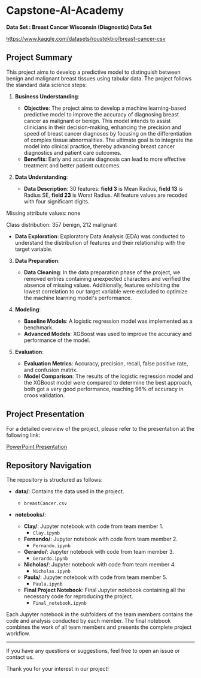 # Capstone-AI-Academy

**Data Set : Breast Cancer Wisconsin (Diagnostic) Data Set**

https://www.kaggle.com/datasets/roustekbio/breast-cancer-csv

## Project Summary

This project aims to develop a predictive model to distinguish between benign and malignant breast tissues using tabular data. The project follows the standard data science steps:

1. **Business Understanding**: 
   - **Objective**: The project aims to develop a machine learning-based predictive model to improve the accuracy of diagnosing breast cancer as malignant or benign. This model intends to assist clinicians in their decision-making, enhancing the precision and speed of breast cancer diagnoses by focusing on the differentiation of complex tissue abnormalities. The ultimate goal is to integrate the model into clinical practice, thereby advancing breast cancer diagnostics and patient care outcomes.
   - **Benefits**: Early and accurate diagnosis can lead to more effective treatment and better patient outcomes.

2. **Data Understanding**: 
   - **Data Description**: 30 features: **field 3** is Mean Radius, **field 13** is Radius SE, **field 23** is Worst Radius.
All feature values are recoded with four significant digits.

Missing attribute values: none

Class distribution: 357 benign, 212 malignant
   - **Data Exploration**: Exploratory Data Analysis (EDA) was conducted to understand the distribution of features and their relationship with the target variable.

3. **Data Preparation**:
   - **Data Cleaning**: In the data preparation phase of the project, we removed entries containing unexpected characters and verified the absence of missing values. Additionally, features exhibiting the lowest correlation to our target variable were excluded to optimize the machine learning model's performance.

4. **Modeling**:
   - **Baseline Models**: A logistic regression model was implemented as a benchmark.
   - **Advanced Models**: XGBoost was used to improve the accuracy and performance of the model.

5. **Evaluation**:
   - **Evaluation Metrics**: Accuracy, precision, recall, false positive rate, and confusion matrix.
   - **Model Comparison**: The results of the logistic regression model and the XGBoost model were compared to determine the best approach, both got a very good performance, reaching 96% of accuracy in croos validation.

## Project Presentation

For a detailed overview of the project, please refer to the presentation at the following link:

[PowerPoint Presentation](https://amedeloitte.sharepoint.com/:p:/r/sites/Ext-AIAcademyVirginiaTech-FY24D4February12Cohort/Shared%20Documents/FY24%20D4%20%E2%80%93%20February%2012%20Cohort/Capstone/Proposals/Group%204/Breast%20Cancer%20Detection%20Group%204.pptx?d=w40f1196c412d4d6c991c7b9bb7c45327&csf=1&web=1&e=XfsH5j)

## Repository Navigation

The repository is structured as follows:

- **data/**: Contains the data used in the project.
  - `breastCancer.csv`

- **notebooks/**: 
  - **Clay/**: Jupyter notebook with code from team member 1.
    - `Clay.ipynb`
  - **Fernando/**: Jupyter notebook with code from team member 2.
    - `Fernando.ipynb`
  - **Gerardo/**: Jupyter notebook with code from team member 3.
    - `Gerardo.ipynb`
  - **Nicholas/**: Jupyter notebook with code from team member 4.
    - `Nicholas.ipynb`
  - **Paula/**: Jupyter notebook with code from team member 5.
    - `Paula.ipynb`
  - **Final Project Notebook**: Final Jupyter notebook containing all the necessary code for reproducing the project.
    - `Final_notebook.ipynb`

Each Jupyter notebook in the subfolders of the team members contains the code and analysis conducted by each member. The final notebook combines the work of all team members and presents the complete project workflow.

---

If you have any questions or suggestions, feel free to open an issue or contact us.

Thank you for your interest in our project!
